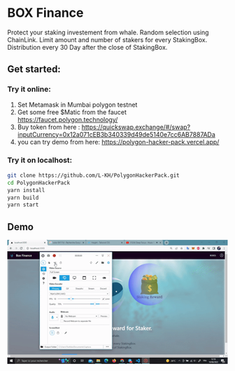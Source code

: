 # BOX Finance

Protect your staking investement from whale.
Random selection using ChainLink.
Limit amount and number of stakers for every StakingBox.
Distribution every 30 Day after the close of StakingBox.

## Get started:

### Try it online:
1) Set Metamask in Mumbai polygon testnet 
2) Get some free $Matic from the faucet https://faucet.polygon.technology/
3) Buy token from here : https://quickswap.exchange/#/swap?inputCurrency=0x12a071cEB3b340339d49de5140e7cc6AB7887ADa
4) you can try demo from here: https://polygon-hacker-pack.vercel.app/

### Try it on localhost:

```bash
git clone https://github.com/L-KH/PolygonHackerPack.git
cd PolygonHackerPack
yarn install
yarn build
yarn start
```


## Demo
![](https://github.com/L-KH/PolygonHackerPack/blob/master/ezgif.com-gif-maker.gif)
